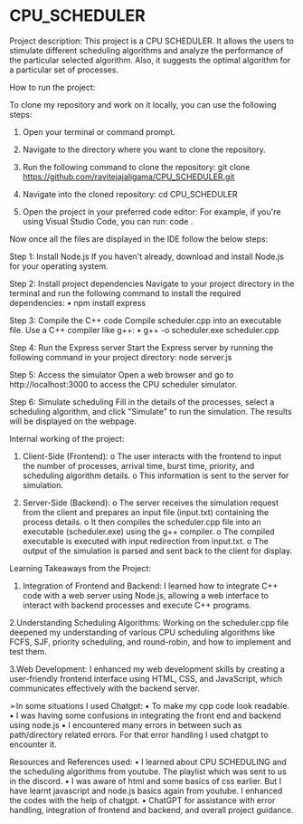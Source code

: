 # CPU_SCHEDULER
Project description: This project is a CPU SCHEDULER. It allows
the users to stimulate different scheduling algorithms and
analyze the performance of the particular selected algorithm.
Also, it suggests the optimal algorithm for a particular set of
processes.


How to run the project:

To clone my repository and work on it locally, you can use the following steps:

1) Open your terminal or command prompt.

2) Navigate to the directory where you want to clone the repository.

3) Run the following command to clone the repository: 
git clone https://github.com/ravitejajaligama/CPU_SCHEDULER.git
	
4) Navigate into the cloned repository:  cd CPU_SCHEDULER
	
5) Open the project in your preferred code editor:
     For example, if you're using Visual Studio Code, you can run:  code .

Now once all the files are displayed in the IDE follow the below steps:

Step 1: Install Node.js
If you haven't already, download and install Node.js for your
operating system.

Step 2: Install project dependencies
Navigate to your project directory in the terminal and run the
following command to install the required dependencies:
• npm install express

Step 3: Compile the C++ code
Compile scheduler.cpp into an executable file. Use a C++
compiler like g++:
• g++ -o scheduler.exe scheduler.cpp

Step 4: Run the Express server
Start the Express server by running the following command in
your project directory:
node server.js

Step 5: Access the simulator
Open a web browser and go to http://localhost:3000 to access
the CPU scheduler simulator.

Step 6: Simulate scheduling
Fill in the details of the processes, select a scheduling algorithm,
and click "Simulate" to run the simulation. The results will be
displayed on the webpage.


Internal working of the project:
1. Client-Side (Frontend):
o The user interacts with the frontend to input the
number of processes, arrival time, burst time, priority,
and scheduling algorithm details.
o This information is sent to the server for simulation.

2. Server-Side (Backend):
o The server receives the simulation request from the
client and prepares an input file (input.txt) containing
the process details.
o It then compiles the scheduler.cpp file into an
executable (scheduler.exe) using the g++ compiler.
o The compiled executable is executed with input
redirection from input.txt.
o The output of the simulation is parsed and sent back to
the client for display.

Learning Takeaways from the Project:

1. Integration of Frontend and Backend: I learned how to
integrate C++ code with a web server using Node.js,
allowing a web interface to interact with backend processes
and execute C++ programs.

2.Understanding Scheduling Algorithms: Working on the
scheduler.cpp file deepened my understanding of various
CPU scheduling algorithms like FCFS, SJF, priority
scheduling, and round-robin, and how to implement and
test them.

3.Web Development: I enhanced my web development skills
by creating a user-friendly frontend interface using HTML,
CSS, and JavaScript, which communicates effectively with
the backend server.

➢In some situations I used Chatgpt:
▪ To make my cpp code look readable.
▪ I was having some confusions in integrating the front end
and backend using node.js
▪ I encountered many errors in between such as
path/directory related errors. For that error handling I
used chatgpt to encounter it.


Resources and References used:
• I learned about CPU SCHEDULING and the scheduling
algorithms from youtube. The playlist which was sent to us in
the discord.
• I was aware of html and some basics of css earlier. But I have
learnt javascript and node.js basics again from youtube. I
enhanced the codes with the help of chatgpt.
• ChatGPT for assistance with error handling, integration of
frontend and backend, and overall project guidance.
